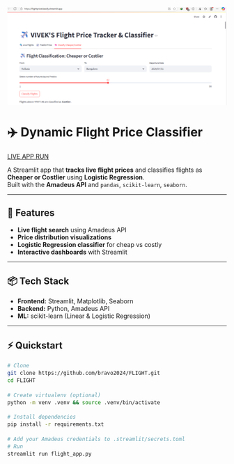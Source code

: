 ![Banner](DOCS/fl.png)
# ✈️ Dynamic Flight Price Classifier

[LIVE APP RUN](https://flightpriceclassify.streamlit.app/)

A Streamlit app that **tracks live flight prices** and classifies flights as **Cheaper or Costlier** using **Logistic Regression**.  
Built with the **Amadeus API** and `pandas`, `scikit-learn`, `seaborn`.

---

## 🚀 Features
- **Live flight search** using Amadeus API  
- **Price distribution visualizations**   
- **Logistic Regression classifier** for cheap vs costly  
- **Interactive dashboards** with Streamlit  

---

## 📦 Tech Stack
- **Frontend:** Streamlit, Matplotlib, Seaborn  
- **Backend:** Python, Amadeus API  
- **ML:** scikit-learn (Linear & Logistic Regression)  

---

## ⚡ Quickstart
```bash
# Clone
git clone https://github.com/bravo2024/FLIGHT.git
cd FLIGHT

# Create virtualenv (optional)
python -m venv .venv && source .venv/bin/activate

# Install dependencies
pip install -r requirements.txt

# Add your Amadeus credentials to .streamlit/secrets.toml
# Run
streamlit run flight_app.py
